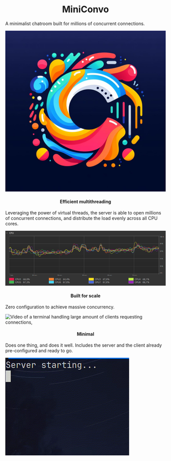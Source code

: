 <div>
<h1 style="text-align: center">MiniConvo</h1>
</div>

<p>A minimalist chatroom built for millions of concurrent connections.</p>

![Miniconvo Logo](src/main/resources/miniconvo_logo.jpeg)

<h4 style="text-align: center">Efficient multithreading</h4>
<p>Leveraging the power of virtual threads, the server is able to open millions of concurrent connections, and distribute the load evenly across all CPU cores.</p>
<img src="src/main/resources/distributed-load.png" alt="CPU usage metrics showing stable load distribution">
<h4 style="text-align: center">Built for scale</h4>
<p>Zero configuration to achieve massive concurrency.</p>
<img src="src/main/resources/showcase-speed.gif" alt="Video of a terminal handling large amount of clients requesting connections,">
<h4 style="text-align: center">Minimal</h4>
<p>Does one thing, and does it well. Includes the server and the client already pre-configured and ready to go.</p>
<img src="src/main/resources/minimal.gif" alt="Shows an idle server waiting for connections">
